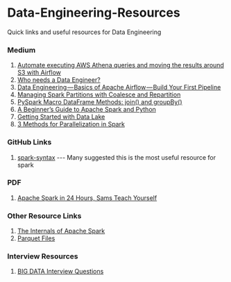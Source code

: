 # Data-Engineering-Resources
Quick links and useful resources for Data Engineering

### Medium
1. [Automate executing AWS Athena queries and moving the results around S3 with Airflow](https://medium.com/slido-dev-blog/automate-executing-aws-athena-queries-and-moving-the-results-around-s3-with-airflow-dd3603dc611d)
2. [Who needs a Data Engineer?](https://medium.com/data-deft/who-needs-a-data-engineer-d874aa793769)
3. [Data Engineering — Basics of Apache Airflow — Build Your First Pipeline](https://towardsdatascience.com/data-engineering-basics-of-apache-airflow-build-your-first-pipeline-eefecb7f1bb9)
4. [Managing Spark Partitions with Coalesce and Repartition](https://medium.com/@mrpowers/managing-spark-partitions-with-coalesce-and-repartition-4050c57ad5c4)
5. [PySpark Macro DataFrame Methods: join() and groupBy()](https://hackingandslacking.com/pyspark-macro-dataframe-methods-join-and-groupby-477a57836ff)
6. [A Beginner’s Guide to Apache Spark and Python](https://medium.com/better-programming/beginners-guide-to-apache-spark-and-python-dcdbf5bef64)
7. [Getting Started with Data Lake](https://medium.com/rock-your-data/getting-started-with-data-lake-4bb13643f9)
8. [3 Methods for Parallelization in Spark](https://towardsdatascience.com/3-methods-for-parallelization-in-spark-6a1a4333b473)
### GitHub Links
1. [spark-syntax](https://github.com/ericxiao251/spark-syntax) --- Many suggested this is the most useful resource for spark

### PDF
1. [Apache Spark in 24 Hours, Sams Teach Yourself](http://io.yaht.net/~lisp/hadoop/9780134456713.pdf)


### Other Resource Links
1. [The Internals of Apache Spark](https://jaceklaskowski.gitbooks.io/mastering-apache-spark/)
2. [Parquet Files](https://spark.apache.org/docs/latest/sql-data-sources-parquet.html)


### Interview Resources
1. [BIG DATA Interview Questions](https://www.h2kinfosys.com/updated-interview-questions/hadoop-big-data-interview-questions)
